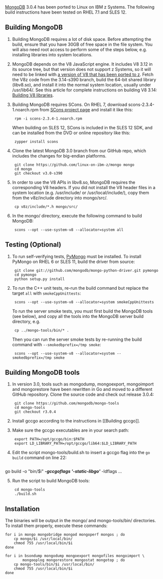 [MongoDB](http://mongodb.org/) 3.0.4 has been ported to Linux on IBM z Systems. The following build instructions have been tested on RHEL 7.1 and SLES 12.

## Building MongoDB

1. Building MongoDB requires a lot of disk space. Before attempting the build, ensure that you have 30GB of free space in the file system. You will also need root access to perform some of the steps below, e.g. installing libraries into system locations.

2. MongoDB depends on the V8 JavaScript engine. It includes V8 3.12 in its source tree, but that version does not support z Systems, so it will need to be linked with [a version of V8 that has been ported to z](https://github.com/andrewlow/v8z/). Fetch the V8z code from the 3.14-s390 branch, build the 64-bit shared library (libv8.so), and install it into the normal system location, usually under /usr/lib64/. See this article for complete instructions on building V8 3.14: [Building V8 libraries](https://github.com/ibm-linux-on-z/docs/wiki/Building-V8-libraries).

3. Building MongoDB requires SCons. On RHEL 7, download scons-2.3.4-1.noarch.rpm from [SCons project page](http://prdownloads.sourceforge.net/scons/scons-2.3.4-1.noarch.rpm) and install it like this:

        rpm -i scons-2.3.4-1.noarch.rpm

   When building on SLES 12, SCons is included in the SLES 12 SDK, and can be installed from the DVD or online repository like this:

        zypper install scons

4. Clone the latest MongoDB 3.0 branch from our GitHub repo, which includes the changes for big-endian platforms.

        git clone https://github.com/linux-on-ibm-z/mongo mongo
        cd mongo
        git checkout v3.0-s390

5. In order to use the V8 APIs in libv8.so, MongoDB requires the corresponding V8 headers. If you did not install the V8 header files in a system location (e.g. /usr/include/ or /usr/local/include/), copy them from the v8z/include directory into mongo/src/.

        cp v8z/include/*.h mongo/src/

6. In the mongo/ directory, execute the following command to build MongoDB:

        scons --opt --use-system-v8 --allocator=system all

## Testing (Optional)

1. To run self-verifying tests, [PyMongo](http://api.mongodb.org/python/current/) must be installed. To install PyMongo on RHEL 6 or SLES 11, build the driver from source:

        git clone git://github.com/mongodb/mongo-python-driver.git pymongo
        cd pymongo
        python setup.py install

2. To run the C++ unit tests, re-run the build command but replace the target `all` with `smokeCppUnittests`:

        scons --opt --use-system-v8 --allocator=system smokeCppUnittests
              
   To run the server smoke tests, you must first build the MongoDB tools (see below), and copy all the tools into the MongoDB server build directory, e.g.

        cp ../mongo-tools/bin/* .

   Then you can run the server smoke tests by re-running the build command with `--smokedbprefix=/tmp smoke`:

        scons --opt --use-system-v8 --allocator=system --smokedbprefix=/tmp smoke

## Building MongoDB tools

1. In version 3.0, tools such as mongodump, mongoexport, mongoimport and mongorestore have been rewritten in Go and moved to a different GitHub repository. Clone the source code and check out release 3.0.4:

        git clone https://github.com/mongodb/mongo-tools
        cd mongo-tools
        git checkout r3.0.4

2. Install gccgo according to the instructions in [[Building gccgo]].

3. Make sure the gccgo executables are in your search path:

        export PATH=/opt/gccgo/bin:$PATH
        export LD_LIBRARY_PATH=/opt/gccgo/lib64:$LD_LIBRARY_PATH

4. Edit the script mongo-tools/build.sh to insert a gccgo flag into the `go build` command on line 22:

    <pre>
go build -o "bin/$i" <b><i>-gccgoflags '-static-libgo'</i></b> -ldflags ...
</pre>

5. Run the script to build MongoDB tools:

        cd mongo-tools
        ./build.sh

## Installation

The binaries will be output in the mongo/ and mongo-tools/bin/ directories. To install them properly, execute these commands:

    for i in mongo mongobridge mongod mongoperf mongos ; do
        cp mongo/$i /usr/local/bin/
        chmod 755 /usr/local/bin/$i
    done
    
    for i in bsondump mongodump mongoexport mongofiles mongoimport \
            mongooplog mongorestore mongostat mongotop ; do
        cp mongo-tools/bin/$i /usr/local/bin/
        chmod 755 /usr/local/bin/$i
    done
